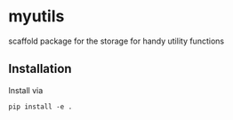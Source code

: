 # myutils
scaffold package for the storage for handy utility functions

## Installation

Install via 
```
pip install -e .
```